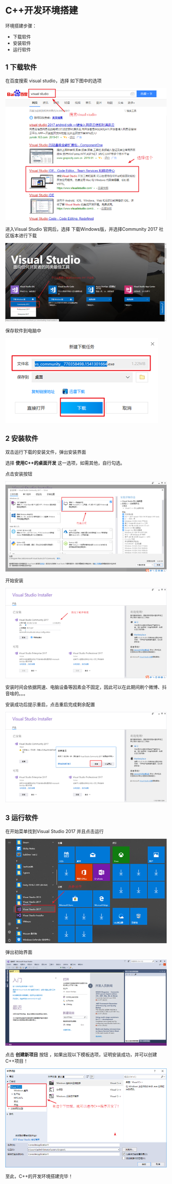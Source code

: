 # C++开发环境搭建

环境搭建步骤：

* 下载软件
* 安装软件
* 运行软件

## 1 下载软件

在百度搜索 visual studio，选择 如下图中的选项

![1546837497293](assets/1546837497293.png)

进入Visual Studio 官网后，选择 下载Windows版，并选择Community 2017 社区版本进行下载

![1546837598475](assets/1546837598475.png)

保存软件到电脑中

![1546837638221](assets/1546837638221.png)

## 2 安装软件

双击运行下载的安装文件，弹出安装界面

选择 **使用C++的桌面开发** 这一选项，如需其他，自行勾选。

点击安装按钮

![1546837796703](assets/1546837796703.png)

开始安装

![1546837957327](assets/1546837957327.png)

安装时间会依据网速、电脑设备等因素会不固定，因此可以在此期间刷个微博、抖音啥的。。。

安装成功后提示重启，点击重启完成剩余配置

![1546838612922](assets/1546838612922.png)

## 3 运行软件

在开始菜单找到Visual Studio 2017 并且点击运行

![1546838825077](assets/1546838825077.png)

弹出初始界面

![1546838771730](assets/1546838771730.png)

点击 **创建新项目** 按钮 ，如果出现以下模板选项，证明安装成功，并可以创建C++项目！

![1546838970191](assets/1546838970191.png)

至此，C++的开发环境搭建完毕！
